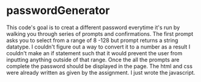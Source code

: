 # passwordGenerator
This code's goal is to creat a different password everytime it's run by walking you through series of prompts and confirmations. The first prompt asks you to select from a range of 8 -128 but prompt returns a string datatype. I couldn't figure out a way to convert it to a number as a result I couldn't make an if statement such that it would prevent the user from inputting anything outside of that range. Once the all the prompts are complete the password should be displayed in the page. The html and css were already written as given by the assignment. I just wrote the javascript. 